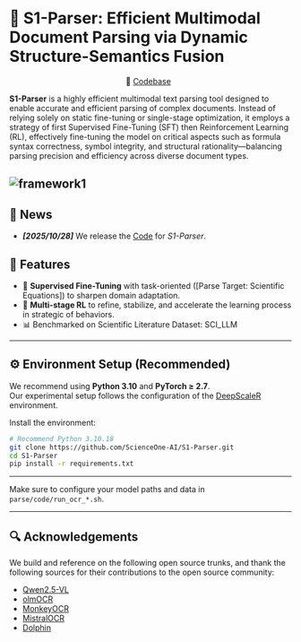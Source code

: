 
# 📄 S1-Parser: Efficient Multimodal Document Parsing via Dynamic Structure-Semantics Fusion 

<p align="center">
          🔗 <a href="https://github.com/ScienceOne-AI/S1-Parser">Codebase</a>&nbsp&nbsp  
</p>


**S1-Parser** is a highly efficient multimodal text parsing tool designed to enable accurate and efficient parsing of complex documents. Instead of relying solely on static fine-tuning or single-stage optimization, it employs a strategy of first Supervised Fine-Tuning (SFT) then Reinforcement Learning (RL), effectively fine-tuning the model on critical aspects such as formula syntax correctness, symbol integrity, and structural rationality—balancing parsing precision and efficiency across diverse document types.

<!-- --- 
This repository implements **S1-Parser**, as described in our paper:

> *Learning : Shaping *  
--- -->

![framework1](./assets/1.png)
---

## 📰 News

- ***[2025/10/28]*** We release the [Code](https://github.com/ScienceOne-AI/S1-Parser) for *S1-Parser*.  


## 🚀 Features

- 🧩 **Supervised Fine-Tuning** with task-oriented ([Parse Target: Scientific Equations]) to sharpen domain adaptation.
- 🎯 **Multi-stage RL** to refine, stabilize, and accelerate the learning process in strategic of behaviors.
- 📊 Benchmarked on Scientific Literature Dataset: SCI_LLM

---

## ⚙️ Environment Setup (Recommended)

We recommend using **Python 3.10** and **PyTorch ≥ 2.7**.  
Our experimental setup follows the configuration of the [DeepScaleR](https://github.com/agentica-project/rllm/tree/deepscaler) environment.

Install the environment:
```bash
# Recommend Python 3.10.18
git clone https://github.com/ScienceOne-AI/S1-Parser.git
cd S1-Parser
pip install -r requirements.txt
```

---

Make sure to configure your model paths and data in `parse/code/run_ocr_*.sh`.



<!-- --- 


---

## 📈 Evaluation

After training, evaluate the model using:

```bash
bash scripts/eval/eval_model.sh
```

## 📊 Results


![results](./assets/31.png)
![results](./assets/52.png)
![modes](./assets/41.png)
--- -->

---

## 🔍 Acknowledgements

We build and reference on the following open source trunks, and thank the following sources for their contributions to the open source community:
- [Qwen2.5-VL](https://github.com/QwenLM/Qwen2.5-VL)
- [olmOCR](https://github.com/allenai/olmocr)
- [MonkeyOCR](https://github.com/Yuliang-Liu/MonkeyOCR)
- [MistralOCR](https://mistral.ai/news/mistral-ocr)
- [Dolphin](https://github.com/ByteDance/Dolphin.git)